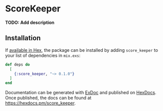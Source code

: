 # ScoreKeeper

**TODO: Add description**

## Installation

If [available in Hex](https://hex.pm/docs/publish), the package can be installed
by adding `score_keeper` to your list of dependencies in `mix.exs`:

```elixir
def deps do
  [
    {:score_keeper, "~> 0.1.0"}
  ]
end
```

Documentation can be generated with [ExDoc](https://github.com/elixir-lang/ex_doc)
and published on [HexDocs](https://hexdocs.pm). Once published, the docs can
be found at <https://hexdocs.pm/score_keeper>.

